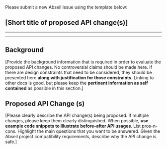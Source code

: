 Please submit a new Abseil Issue using the template below:

## [Short title of proposed API change(s)]

--------------------------------------------------------------------------------
--------------------------------------------------------------------------------

## Background

[Provide the background information that is required in order to evaluate the
proposed API changes. No controversial claims should be made here. If there are
design constraints that need to be considered, they should be presented here
**along with justification for those constraints**. Linking to other docs is
good, but please keep the **pertinent information as self contained** as
possible in this section.]

## Proposed API Change (s)

[Please clearly describe the API change(s) being proposed. If multiple changes,
please keep them clearly distinguished. When possible, **use example code
snippets to illustrate before-after API usages**. List pros-n-cons. Highlight
the main questions that you want to be answered. Given the Abseil project compatibility requirements, describe why the API change is safe.]
